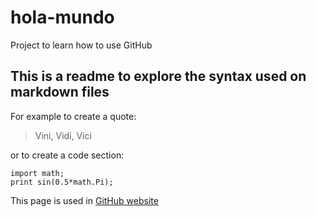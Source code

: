# hola-mundo
Project to learn how to use GitHub
## This is a readme to explore the syntax used on markdown files
For example to create a quote:
>Vini, Vidi, Vici

or to create a code section:

```
import math;
print sin(0.5*math.Pi);
```
This page is used in [GitHub website](https://github.com)
